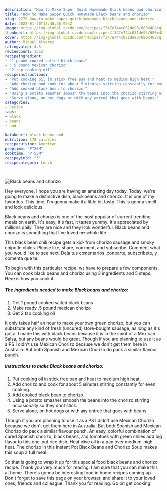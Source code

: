 ```yaml
---
description: "How to Make Super Quick Homemade Black beans and chorizo"
title: "How to Make Super Quick Homemade Black beans and chorizo"
slug: 2279-how-to-make-super-quick-homemade-black-beans-and-chorizo
date: 2022-01-20T13:40:36.994Z
image: https://img-global.cpcdn.com/recipes/f347e744c051de93/680x482cq70/black-beans-and-chorizo-recipe-main-photo.jpg
thumbnail: https://img-global.cpcdn.com/recipes/f347e744c051de93/680x482cq70/black-beans-and-chorizo-recipe-main-photo.jpg
cover: https://img-global.cpcdn.com/recipes/f347e744c051de93/680x482cq70/black-beans-and-chorizo-recipe-main-photo.jpg
author: Miguel Alvarez
ratingvalue: 4.5
reviewcount: 1352
recipeingredient:
- "1 pound cooked salted black beans"
- ".5 pound mexican chorizo"
- "2 tsp cooking oil"
recipeinstructions:
- "Put cooking oil in stick free pan and heat to medium high heat."
- "Add chorizo and cook for about 5 minutes stirring constantly for even cooking."
- "Add cooked black bean to chorizo."
- "Using a potato smasher smoosh the beans into the chorizo stirring occasionally so they dont stick."
- "Serve alone, on hot dogs or with any entreé that goes with beans."
categories:
- Recipe
tags:
- black
- beans
- and

katakunci: black beans and 
nutrition: 178 calories
recipecuisine: American
preptime: "PT26M"
cooktime: "PT55M"
recipeyield: "3"
recipecategory: Lunch

---
```



![Black beans and chorizo](https://img-global.cpcdn.com/recipes/f347e744c051de93/680x482cq70/black-beans-and-chorizo-recipe-main-photo.jpg)

Hey everyone, I hope you are having an amazing day today. Today, we're going to make a distinctive dish, black beans and chorizo. It is one of my favorites. This time, I'm gonna make it a little bit tasty. This is gonna smell and look delicious.

Black beans and chorizo is one of the most popular of current trending meals on earth. It's easy, it's fast, it tastes yummy. It's appreciated by millions daily. They are nice and they look wonderful. Black beans and chorizo is something that I've loved my whole life.

This black bean chili recipe gets a kick from chorizo sausage and smoky chipotle chiles. Please like, share, comment, and subscribe. Comment what you would like to see next. Deja tus comentarios ,conparte, subscribete, y comenta que te.


To begin with this particular recipe, we have to prepare a few components. You can cook black beans and chorizo using 3 ingredients and 5 steps. Here is how you cook it.

<!--inarticleads1-->

##### The ingredients needed to make Black beans and chorizo:

1. Get 1 pound cooked salted black beans
1. Make ready .5 pound mexican chorizo
1. Get 2 tsp cooking oil


It only takes half an hour to make your own green chorizo, but you can substitute any kind of fresh (uncured) store-bought sausage, as long as it&#39;s got a. I made this with black beans because it is in the spirit of a Mexican Salsa, but any beans would be great. Though if you are planning to use it as a PS I didn&#39;t use Mexican Chorizo because we don&#39;t get them here in Australia. But both Spanish and Mexican Chorizo do pack a similar flavour punch. 

<!--inarticleads2-->

##### Instructions to make Black beans and chorizo:

1. Put cooking oil in stick free pan and heat to medium high heat.
1. Add chorizo and cook for about 5 minutes stirring constantly for even cooking.
1. Add cooked black bean to chorizo.
1. Using a potato smasher smoosh the beans into the chorizo stirring occasionally so they dont stick.
1. Serve alone, on hot dogs or with any entreé that goes with beans.


Though if you are planning to use it as a PS I didn&#39;t use Mexican Chorizo because we don&#39;t get them here in Australia. But both Spanish and Mexican Chorizo do pack a similar flavour punch. An easy, colorful combination of cured Spanish chorizo, black beans, and tomatoes with green chiles add big flavor to this one-pot rice dish. Heat olive oil in a pan over medium-high heat. The chorizo in this Instant Pot Black Beans and Chorizo Soup makes this soup a full meal. 

So that is going to wrap it up for this special food black beans and chorizo recipe. Thank you very much for reading. I am sure that you can make this at home. There's gonna be interesting food in home recipes coming up. Don't forget to save this page on your browser, and share it to your loved ones, friends and colleague. Thank you for reading. Go on get cooking!
